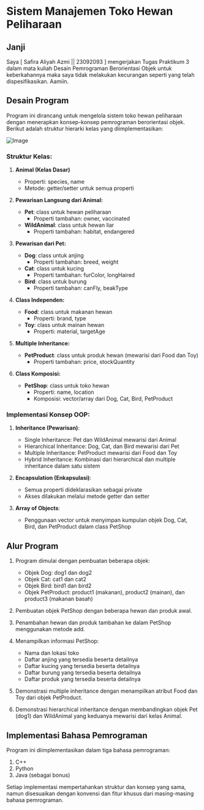 # Sistem Manajemen Toko Hewan Peliharaan

## Janji

Saya [ Safira Aliyah Azmi || 23092093 ] mengerjakan Tugas Praktikum 3 dalam mata kuliah Desain Pemrograman Berorientasi Objek untuk keberkahannya maka saya tidak melakukan kecurangan seperti yang telah dispesifikasikan. Aamiin.

## Desain Program

Program ini dirancang untuk mengelola sistem toko hewan peliharaan dengan menerapkan konsep-konsep pemrograman berorientasi objek. Berikut adalah struktur hierarki kelas yang diimplementasikan:

![Image](https://github.com/user-attachments/assets/12bd5a45-57dc-4d09-abaf-954d519fb3d2)

### Struktur Kelas:

1. **Animal (Kelas Dasar)**
   - Properti: species, name
   - Metode: getter/setter untuk semua properti

2. **Pewarisan Langsung dari Animal:**
   - **Pet**: class untuk hewan peliharaan
     - Properti tambahan: owner, vaccinated
   - **WildAnimal**: class untuk hewan liar
     - Properti tambahan: habitat, endangered

3. **Pewarisan dari Pet:**
   - **Dog**: class untuk anjing
     - Properti tambahan: breed, weight
   - **Cat**: class untuk kucing
     - Properti tambahan: furColor, longHaired
   - **Bird**: class untuk burung
     - Properti tambahan: canFly, beakType

4. **Class Independen:**
   - **Food**: class untuk makanan hewan
     - Properti: brand, type
   - **Toy**: class untuk mainan hewan
     - Properti: material, targetAge

5. **Multiple Inheritance:**
   - **PetProduct**: class untuk produk hewan (mewarisi dari Food dan Toy)
     - Properti tambahan: price, stockQuantity

6. **Class Komposisi:**
   - **PetShop**: class untuk toko hewan
     - Properti: name, location
     - Komposisi: vector/array dari Dog, Cat, Bird, PetProduct

### Implementasi Konsep OOP:

1. **Inheritance (Pewarisan)**:
   - Single Inheritance: Pet dan WildAnimal mewarisi dari Animal
   - Hierarchical Inheritance: Dog, Cat, dan Bird mewarisi dari Pet
   - Multiple Inheritance: PetProduct mewarisi dari Food dan Toy
   - Hybrid Inheritance: Kombinasi dari hierarchical dan multiple inheritance dalam satu sistem

2. **Encapsulation (Enkapsulasi)**:
   - Semua properti dideklarasikan sebagai private
   - Akses dilakukan melalui metode getter dan setter

3. **Array of Objects**:
   - Penggunaan vector untuk menyimpan kumpulan objek Dog, Cat, Bird, dan PetProduct dalam class PetShop

## Alur Program

1. Program dimulai dengan pembuatan beberapa objek:
   - Objek Dog: dog1 dan dog2 
   - Objek Cat: cat1 dan cat2 
   - Objek Bird: bird1 dan bird2
   - Objek PetProduct: product1 (makanan), product2 (mainan), dan product3 (makanan basah)

2. Pembuatan objek PetShop dengan beberapa hewan dan produk awal.

3. Penambahan hewan dan produk tambahan ke dalam PetShop menggunakan metode add.

4. Menampilkan informasi PetShop:
   - Nama dan lokasi toko
   - Daftar anjing yang tersedia beserta detailnya
   - Daftar kucing yang tersedia beserta detailnya
   - Daftar burung yang tersedia beserta detailnya
   - Daftar produk yang tersedia beserta detailnya

5. Demonstrasi multiple inheritance dengan menampilkan atribut Food dan Toy dari objek PetProduct.

6. Demonstrasi hierarchical inheritance dengan membandingkan objek Pet (dog1) dan WildAnimal yang keduanya mewarisi dari kelas Animal.

## Implementasi Bahasa Pemrograman

Program ini diimplementasikan dalam tiga bahasa pemrograman:
1. C++
2. Python 
3. Java (sebagai bonus)

Setiap implementasi mempertahankan struktur dan konsep yang sama, namun disesuaikan dengan konvensi dan fitur khusus dari masing-masing bahasa pemrograman.
